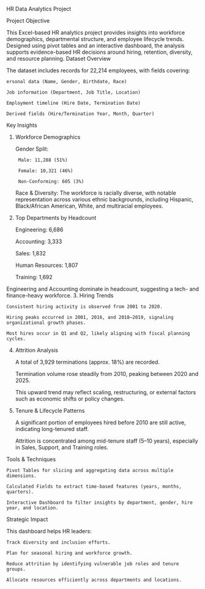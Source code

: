 HR Data Analytics Project 

 Project Objective

This Excel-based HR analytics project provides insights into workforce demographics, departmental structure, and employee lifecycle trends. Designed using pivot tables and an interactive dashboard, the analysis supports evidence-based HR decisions around hiring, retention, diversity, and resource planning.
 Dataset Overview

The dataset includes records for 22,214 employees, with fields covering:

    ersonal data (Name, Gender, Birthdate, Race)

    Job information (Department, Job Title, Location)

    Employment timeline (Hire Date, Termination Date)

    Derived fields (Hire/Termination Year, Month, Quarter)
    
Key Insights
1. Workforce Demographics

    Gender Split:

        Male: 11,288 (51%)

        Female: 10,321 (46%)

        Non-Conforming: 605 (3%)

    Race & Diversity:
    The workforce is racially diverse, with notable representation across various ethnic backgrounds, including Hispanic, Black/African American, White, and multiracial employees.

2. Top Departments by Headcount

    Engineering: 6,686

    Accounting: 3,333

    Sales: 1,832

    Human Resources: 1,807

    Training: 1,692

Engineering and Accounting dominate in headcount, suggesting a tech- and finance-heavy workforce.
3. Hiring Trends

    Consistent hiring activity is observed from 2001 to 2020.

    Hiring peaks occurred in 2001, 2016, and 2018–2019, signaling organizational growth phases.

    Most hires occur in Q1 and Q2, likely aligning with fiscal planning cycles.

4. Attrition Analysis

    A total of 3,929 terminations (approx. 18%) are recorded.

    Termination volume rose steadily from 2010, peaking between 2020 and 2025.

    This upward trend may reflect scaling, restructuring, or external factors such as economic shifts or policy changes.

5. Tenure & Lifecycle Patterns

    A significant portion of employees hired before 2010 are still active, indicating long-tenured staff.

    Attrition is concentrated among mid-tenure staff (5–10 years), especially in Sales, Support, and Training roles.

Tools & Techniques

    Pivot Tables for slicing and aggregating data across multiple dimensions.

    Calculated Fields to extract time-based features (years, months, quarters).

    Interactive Dashboard to filter insights by department, gender, hire year, and location.

Strategic Impact

This dashboard helps HR leaders:

    Track diversity and inclusion efforts.

    Plan for seasonal hiring and workforce growth.

    Reduce attrition by identifying vulnerable job roles and tenure groups.

    Allocate resources efficiently across departments and locations.
